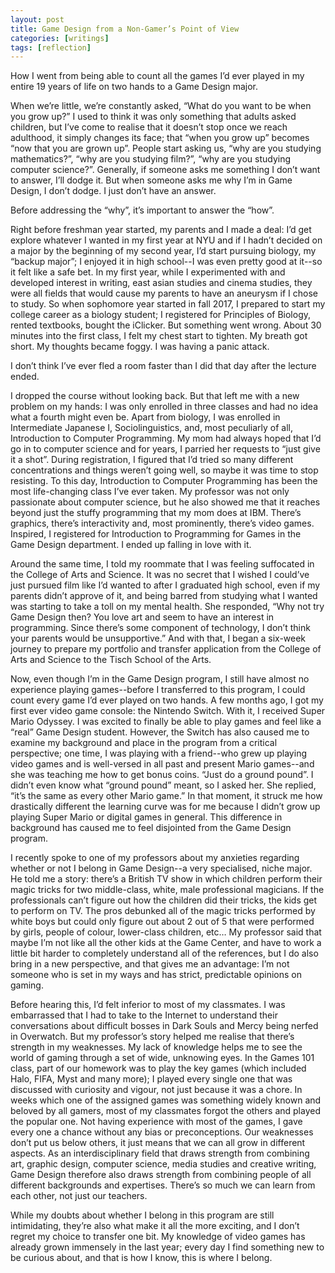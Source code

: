 ```yaml
---
layout: post
title: Game Design from a Non-Gamer’s Point of View
categories: [writings]
tags: [reflection]
---
```


How I went from being able to count all the games I’d ever played in my entire 19 years of life on two hands to a Game Design major.


When we’re little, we’re constantly asked, “What do you want to be when you grow up?” I used to think it was only something that adults asked children, but I’ve come to realise that it doesn’t stop once we reach adulthood, it simply changes its face; that “when you grow up” becomes “now that you are grown up”. People start asking us, “why are you studying mathematics?”, “why are you studying film?”, “why are you studying computer science?”. Generally, if someone asks me something I don’t want to answer, I’ll dodge it. But when someone asks me why I’m in Game Design, I don’t dodge. I just don’t have an answer. 

Before addressing the “why”, it’s important to answer the “how”.

Right before freshman year started, my parents and I made a deal: I’d get explore whatever I wanted in my first year at NYU and if I hadn’t decided on a major by the beginning of my second year, I’d start pursuing biology, my “backup major”; I enjoyed it in high school--I was even pretty good at it--so it felt like a safe bet. In my first year, while I experimented with and developed interest in writing, east asian studies and cinema studies,
they were all fields that would cause my parents to have an aneurysm if I chose to study. So when sophomore year started in fall 2017, I prepared to start my college career as a biology student; I registered for Principles of Biology, rented textbooks, bought the iClicker. But something went wrong. About 30 minutes into the first class, I felt my chest start to tighten. My breath got short. My thoughts became foggy. I was having a panic attack. 

I don’t think I’ve ever fled a room faster than I did that day after the lecture ended. 

I dropped the course without looking back. But that left me with a new problem on my hands: I was only enrolled in three classes and had no idea what a fourth might even be. Apart from biology, I was enrolled in Intermediate Japanese I, Sociolinguistics, and, most peculiarly of all, Introduction to Computer Programming. My mom had always hoped that I’d go in to computer science and for years, I parried her requests to “just give it a shot”. During registration, I figured that I’d tried so many different concentrations and things weren’t going well, so maybe it was time to stop resisting. To this day, Introduction to Computer Programming has been the most life-changing class I’ve ever taken. My professor was not only passionate about computer science, but he also showed me that it reaches beyond just the stuffy programming that my mom does at IBM. There’s graphics, there’s interactivity and, most prominently, there’s video games. Inspired, I registered for Introduction to Programming for Games in the Game Design department. I ended up falling in love with it. 

Around the same time, I told my roommate that I was feeling suffocated in the College of Arts and Science. It was no secret that I wished I could’ve just pursued film like I’d wanted to after I graduated high school, even if my parents didn’t approve of it, and being barred from studying what I wanted was starting to take a toll on my mental health. She responded, “Why not try Game Design then? You love art and seem to have an interest in programming. Since there’s some component of technology, I don’t think your parents would be unsupportive.” And with that, I began a six-week journey to prepare my portfolio and transfer application from the College of Arts and Science to the Tisch School of the Arts.

Now, even though I’m in the Game Design program, I still have almost no experience playing games--before I transferred to this program, I could count every game I’d ever played on two hands. A few months ago, I got my first ever video game console: the Nintendo Switch. With it, I received Super Mario Odyssey. I was excited to finally be able to play games and feel like a “real” Game Design student. However, the Switch has also caused me to examine my background and place in the program from a critical perspective; one time, I was playing with a friend--who grew up playing video games and is well-versed in all past and present Mario games--and she was teaching me how to get bonus coins. “Just do a ground pound”. I didn’t even know what “ground pound” meant, so I asked her. She replied, “it’s the same as every other Mario game.” In that moment, it struck me how drastically different the learning curve was for me because I didn’t grow up playing Super Mario or digital games in general. This difference in background has caused me to feel disjointed from the Game Design program.  

I recently spoke to one of my professors about my anxieties regarding whether or not I belong in Game Design--a very specialised, niche major. He told me a story: there’s a British TV show in which children perform their magic tricks for two middle-class, white, male professional magicians. If the professionals can’t figure out how the children did their tricks, the kids get to perform on TV. The pros debunked all of the magic tricks performed by white boys but could only figure out about 2 out of 5 that were performed by girls, people of colour, lower-class children, etc… My professor said that maybe I’m not like all the other kids at the Game Center, and have to work a little bit harder to completely understand all of the references, but I do also bring in a new perspective, and that gives me an advantage: I’m not someone who is set in my ways and has strict, predictable opinions on gaming. 

Before hearing this, I’d felt inferior to most of my classmates. I was embarrassed that I had to take to the Internet to understand their conversations about difficult bosses in Dark Souls and Mercy being nerfed in Overwatch. But my professor’s story helped me realise that there’s strength in my weaknesses. My lack of knowledge helps me to see the world of gaming through a set of wide, unknowing eyes. In the Games 101 class, part of our homework was to play the key games (which included Halo, FIFA, Myst and many more); I played every single one that was discussed with curiosity and vigour, not just because it was a chore. In weeks which one of the assigned games was something widely known and beloved by all gamers, most of my classmates forgot the others and played the popular one. Not having experience with most of the games, I gave every one a chance without any bias or preconceptions. Our weaknesses don’t put us below others, it just means that we can all grow in different aspects. As an interdisciplinary field that draws strength from combining art, graphic design, computer science, media studies and creative writing, Game Design therefore also draws strength from combining people of all different backgrounds and expertises. There’s so much we can learn from each other, not just our teachers. 

While my doubts about whether I belong in this program are still intimidating, they’re also what make it all the more exciting, and I don’t regret my choice to transfer one bit. My knowledge of video games has already grown immensely in the last year; every day I find something new to be curious about, and that is how I know, this is where I belong. 
